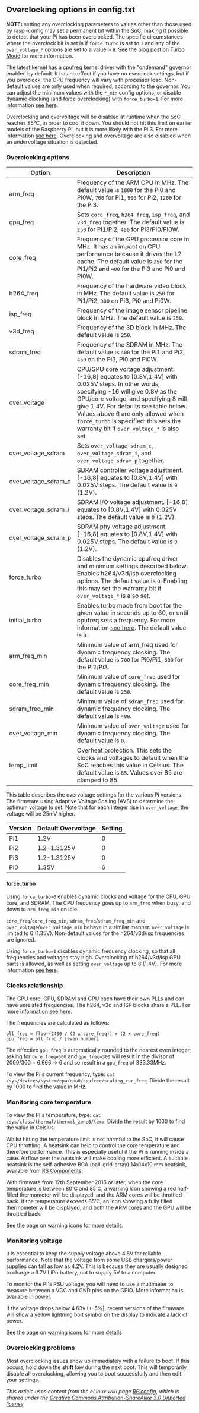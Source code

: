 ## Overclocking options in config.txt 

**NOTE:** setting any overclocking parameters to values other than those used by [raspi-config](../raspi-config.md#overclock) may set a permanent bit within the SoC, making it possible to detect that your Pi has been overclocked. The specific circumstances where the overclock bit is set is if `force_turbo` is set to `1` and any of the `over_voltage_*` options are set to a value > `0`. See the [blog post on Turbo Mode](https://www.raspberrypi.org/blog/introducing-turbo-mode-up-to-50-more-performance-for-free/) for more information.

The latest kernel has a [cpufreq](http://www.pantz.org/software/cpufreq/usingcpufreqonlinux.html) kernel driver with the "ondemand" governor enabled by default. It has no effect if you have no overclock settings, but if you overclock, the CPU frequency will vary with processor load. Non-default values are only used when required, according to the governor. You can adjust the minimum values with the `*_min` config options, or disable dynamic clocking (and force overclocking) with `force_turbo=1`. For more information [see here](http://www.raspberrypi.org/phpBB3/viewtopic.php?p=169726#p169726).

Overclocking and overvoltage will be disabled at runtime when the SoC reaches 85°C, in order to cool it down. You should not hit this limit on earlier models of the Raspberry Pi, but it is more likely with the Pi 3. For more information [see here](http://www.raspberrypi.org/phpBB3/viewtopic.php?f=29&t=11579#p169872). Overclocking and overvoltage are also disabled when an undervoltage situation is detected.

### Overclocking options

| Option | Description |
| --- | --- |
| arm_freq | Frequency of the ARM CPU in MHz. The default value is `1000` for the Pi0 and Pi0W, `700` for Pi1, `900` for Pi2, `1200` for the Pi3. |
| gpu_freq | Sets `core_freq`, `h264_freq`, `isp_freq`, and `v3d_freq` together. The default value is `250` for Pi1/Pi2, `400` for Pi3/Pi0/Pi0W. |
| core_freq | Frequency of the GPU processor core in MHz. It has an impact on CPU performance because it drives the L2 cache. The default value is `250` for the Pi1/Pi2 and `400` for the Pi3 and Pi0 and Pi0W. |
| h264_freq | Frequency of the hardware video block in MHz. The default value is `250` for Pi1/Pi2, `300` on Pi3, Pi0 and Pi0W. |
| isp_freq | Frequency of the image sensor pipeline block in MHz. The default value is `250`. |
| v3d_freq | Frequency of the 3D block in MHz. The default value is `250`. |
| sdram_freq | Frequency of the SDRAM in MHz. The default value is `400` for the Pi1 and Pi2, `450` on the Pi3, Pi0 and Pi0W. |
| over_voltage | CPU/GPU core voltage adjustment. [-16,8] equates to [0.8V,1.4V] with 0.025V steps. In other words, specifying -16 will give 0.8V as the GPU/core voltage, and specifying 8 will give 1.4V. For defaults see table below. Values above 6 are only allowed when `force_turbo` is specified: this sets the warranty bit if `over_voltage_*` is also set. |
| over_voltage_sdram | Sets `over_voltage_sdram_c`, `over_voltage_sdram_i`, and `over_voltage_sdram_p` together. |
| over_voltage_sdram_c | SDRAM controller voltage adjustment. [-16,8] equates to [0.8V,1.4V] with 0.025V steps. The default value is `0` (1.2V). |
| over_voltage_sdram_i | SDRAM I/O voltage adjustment. [-16,8] equates to [0.8V,1.4V] with 0.025V steps. The default value is `0` (1.2V). |
| over_voltage_sdram_p | SDRAM phy voltage adjustment. [-16,8] equates to [0.8V,1.4V] with 0.025V steps. The default value is `0` (1.2V). |
| force_turbo | Disables the dynamic cpufreq driver and minimum settings described below. Enables h264/v3d/isp overclocking options. The default value is `0`. Enabling this may set the warranty bit if `over_voltage_*` is also set. |
| initial_turbo | Enables turbo mode from boot for the given value in seconds up to 60, or until cpufreq sets a frequency. For more information [see here](http://www.raspberrypi.org/phpBB3/viewtopic.php?f=29&t=6201&start=425#p180099). The default value is `0`. |
| arm_freq_min | Minimum value of arm_freq used for dynamic frequency clocking. The default value is `700` for Pi0/Pi1, `600` for the Pi2/Pi3. |
| core_freq_min | Minimum value of `core_freq` used for dynamic frequency clocking. The default value is `250`. |
| sdram_freq_min | Minimum value of `sdram_freq` used for dynamic frequency clocking. The default value is `400`. |
| over_voltage_min | Minimum value of `over_voltage` used for dynamic frequency clocking. The default value is `0`. |
| temp_limit | Overheat protection. This sets the clocks and voltages to default when the SoC reaches this value in Celsius. The default value is `85`. Values over 85 are clamped to 85.|

This table describes the overvoltage settings for the various Pi versions. The firmware using Adaptive Voltage Scaling (AVS) to determine the optimum voltage to set. Note that for each integer rise in `over_voltage`, the voltage will be 25mV higher.

| Version | Default Overvoltage | Setting |
| --- | --- | --- |
| Pi1 | 1.2V | 0 |
| Pi2 | 1.2-1.3125V | 0 |
| Pi3 | 1.2-1.3125V | 0 |
| Pi0 | 1.35V | 6 |

#### force_turbo

Using `force_turbo=0` enables dynamic clocks and voltage for the CPU, GPU core, and SDRAM. The CPU frequency goes up to `arm_freq` when busy, and down to `arm_freq_min` on idle.

`core_freq`/`core_freq_min`, `sdram_freq`/`sdram_freq_min` and `over_voltage`/`over_voltage_min` behave in a similar manner. `over_voltage` is limited to 6 (1.35V). Non-default values for the h264/v3d/isp frequencies are ignored.

Using `force_turbo=1` disables dynamic frequency clocking, so that all frequencies and voltages stay high. Overclocking of h264/v3d/isp GPU parts is allowed, as well as setting `over_voltage` up to 8 (1.4V). For more information [see here](http://www.raspberrypi.org/phpBB3/viewtopic.php?f=29&t=6201&sid=852d546291ae711ffcd8bf23d3214581&start=325#p170793).

### Clocks relationship

The GPU core, CPU, SDRAM and GPU each have their own PLLs and can have unrelated frequencies. The h264, v3d and ISP blocks share a PLL. For more information [see here](http://www.raspberrypi.org/phpBB3/viewtopic.php?f=29&t=6201&start=275#p168042).

The frequencies are calculated as follows:

```
pll_freq = floor(2400 / (2 x core_freq)) x (2 x core_freq)
gpu_freq = pll_freq / [even number]
```

The effective `gpu_freq` is automatically rounded to the nearest even integer; asking for `core_freq=500` and `gpu_freq=300` will result in the divisor of 2000/300 = 6.666 => 6 and so result in a `gpu_freq` of 333.33MHz.

To view the Pi's current frequency, type: `cat /sys/devices/system/cpu/cpu0/cpufreq/scaling_cur_freq`. Divide the result by 1000 to find the value in MHz.

### Monitoring core temperature

To view the Pi's temperature, type: `cat /sys/class/thermal/thermal_zone0/temp`. Divide the result by 1000 to find the value in Celsius.

Whilst hitting the temperature limit is not harmful to the SoC, it will cause CPU throttling. A heatsink can help to control the core temperature and therefore performance. This is especially useful if the Pi is running inside a case. Airflow over the heatsink will make cooling more efficient. A suitable heatsink is the self-adhesive BGA (ball-grid-array) 14x14x10 mm heatsink, available from [RS Components](http://uk.rs-online.com/web/p/heatsinks/6744756/).

With firmware from 12th September 2016 or later, when the core temperature is between 80'C and 85'C, a warning icon showing a red half-filled thermometer will be displayed, and the ARM cores will be throttled back. If the temperature exceeds 85'C, an icon showing a fully filled thermometer will be displayed, and both the ARM cores and the GPU will be throttled back.

See the page on [warning icons](../warning-icons.md) for more details.

### Monitoring voltage

It is essential to keep the supply voltage above 4.8V for reliable performance. Note that the voltage from some USB chargers/power supplies can fall as low as 4.2V. This is because they are usually designed to charge a 3.7V LiPo battery, not to supply 5V to a computer. 

To monitor the Pi's PSU voltage, you will need to use a multimeter to measure between a VCC and GND pins on the GPIO. More information is available in [power](../../hardware/raspberrypi/power/README.md).

If the voltage drops below 4.63v (+-5%), recent versions of the firmware will show a yellow lightning bolt symbol on the display to indicate a lack of power.

See the page on [warning icons](../warning-icons.md) for more details

### Overclocking problems

Most overclocking issues show up immediately with a failure to boot. If this occurs, hold down the **shift** key during the next boot. This will temporarily disable all overclocking, allowing you to boot successfully and then edit your settings.



*This article uses content from the eLinux wiki page [RPiconfig](http://elinux.org/RPiconfig), which is shared under the [Creative Commons Attribution-ShareAlike 3.0 Unported license](http://creativecommons.org/licenses/by-sa/3.0/)*
